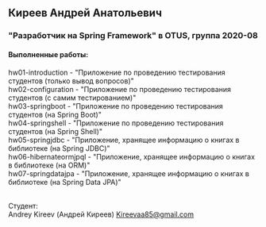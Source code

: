 ## Киреев Андрей Анатольевич
### "Разработчик на Spring Framework" в OTUS, группа 2020-08

#### Выполненные работы:
hw01-introduction - "Приложение по проведению тестирования студентов (только вывод вопросов)"<br>
hw02-configuration - "Приложение по проведению тестирования студентов (с самим тестированием)"<br>
hw03-springboot - "Приложение по проведению тестирования студентов (на Spring Boot)"<br>
hw04-springshell - "Приложение по проведению тестирования студентов (на Spring Shell)"<br>
hw05-springjdbc - "Приложение, хранящее информацию о книгах в библиотеке (на Spring JDBC)"<br>
hw06-hibernateormjpql - "Приложение, хранящее информацию о книгах в библиотеке (на ORM)"<br>
hw07-springdatajpa - "Приложение, хранящее информацию о книгах в библиотеке (на Spring Data JPA)"<br>
<br>

Студент:<br>
Andrey Kireev (Андрей Киреев)
Kireevaa85@gmail.com